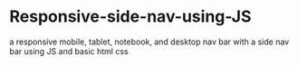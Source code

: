 # Responsive-side-nav-using-JS
a responsive mobile, tablet, notebook, and desktop nav bar with a side nav bar using JS and basic html css
